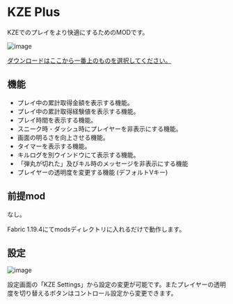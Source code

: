 # KZE Plus

KZEでのプレイをより快適にするためのMODです。

![image](https://github.com/Toshimichi0915/kze-plus/assets/26406334/04011148-da8d-4d10-84bb-e6ab8dff69af)

[ダウンロードはここから一番上のものを選択してください。](https://github.com/Toshimichi0915/kze-plus/releases)

## 機能

- プレイ中の累計取得金額を表示する機能。
- プレイ中の累計取得経験値を表示する機能。
- プレイ時間を表示する機能。
- スニーク時・ダッシュ時にプレイヤーを非表示にする機能。
- 画面の明るさを向上させる機能。
- タイマーを表示する機能。
- キルログを別ウインドウにて表示する機能。
- 「弾丸が切れた」及びキル時のメッセージを非表示にする機能
- プレイヤーの透明度を変更する機能 (デフォルトVキー)

## 前提mod

なし。

Fabric 1.19.4にてmodsディレクトリに入れるだけで動作します。

## 設定

![image](https://github.com/Toshimichi0915/kze-plus/assets/26406334/16ba1bf5-dc83-4abc-8827-6aee7e933695)

設定画面の「KZE Settings」から設定の変更が可能です。またプレイヤーの透明度を切り替えるボタンはコントロール設定から変更できます。
